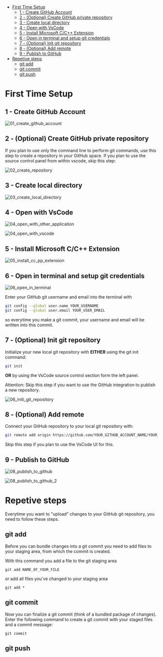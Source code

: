 - [First Time Setup](#first-time-setup)
  - [1 - Create GitHub Account](#1---create-github-account)
  - [2 - (Optional) Create GitHub private repository](#2---optional-create-github-private-repository)
  - [3 - Create local directory](#3---create-local-directory)
  - [4 - Open with VsCode](#4---open-with-vscode)
  - [5 - Install Microsoft C/C++ Extension](#5---install-microsoft-cc-extension)
  - [6 - Open in terminal and setup git credentials](#6---open-in-terminal-and-setup-git-credentials)
  - [7 - (Optional) Init git repository](#7---optional-init-git-repository)
  - [8 - (Optional) Add remote](#8---optional-add-remote)
  - [9 - Publish to GitHub](#9---publish-to-github)
- [Repetive steps](#repetive-steps)
  - [git add](#git-add)
  - [git commit](#git-commit)
  - [git push](#git-push)

# First Time Setup

## 1 - Create GitHub Account

![01_create_github_account](images/01_create_github_account.png)

## 2 - (Optional) Create GitHub private repository

If you plan to use only the command line to perform git commands, use this step to create a repository in your GitHub space. If you plan to use the source control panel from within vscode, skip this step:

![02_create_repository](images/02_create_repository.png)

## 3 - Create local directory

![03_create_local_directory](images/03_create_local_directory.png)

## 4 - Open with VsCode

![04_open_with_other_application](images/04_open_with_other_application.png)

![04_open_with_vscode](images/04_open_with_vscode.png)

## 5 - Install Microsoft C/C++ Extension

![05_install_cc_pp_extension](images/05_install_cc_pp_extension.png)

## 6 - Open in terminal and setup git credentials

![06_open_in_terminal](images/06_open_terminal.png)

Enter your GitHub git username and email into the terminal with
```bash
git config --global user.name YOUR_USERNAME
git config --global user.email YOUR_USER_EMAIL
```

so everytime you make a git commit, your username and email will be written into this commit.

## 7 - (Optional) Init git repository

Initialize your new local git repository with __EITHER__ using the git init command:
```bash
git init
```

__OR__ by using the VsCode source control section form the left panel.

Attention: Skip this step if you want to use the GitHub integration to publish a new repository.

![06_initi_git_repository](images/07_init_git_repository.png)

## 8 - (Optional) Add remote

Connect your GitHub repository to your local git repository with:
```bash
git remote add origin https://github.com/YOUR_GITHUB_ACCOUNT_NAME/YOUR_GITHUB_REPOSITORY_NAME.git
```
Skip this step if you plan to use the VsCode UI for this.

## 9 - Publish to GitHub

![08_publish_to_github](images/08_publish_to_github.png)

![08_publish_to_github_2](images/08_publish_to_github_2.png)

# Repetive steps

Everytime you want to "upload" changes to your GitHub git repository, you need to follow these steps.

## git add

Before you can bundle changes into a git commit you need to add files to your staging area, from which the commit is created.

With this command you add a file to the git staging area
```
git add NAME_OF_YOUR_FILE
```

or add all files you've changed to your staging area
```
git add *
```

## git commit

Now you can finalize a git commit (think of a bundled package of changes). Enter the following command to create a git commit with your staged files and a commit message:
```
git commit
```

## git push
